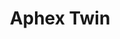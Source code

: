 ---
title: "Aphex Twin"
summary: "Richard David James , best known as Aphex Twin, is an Irish-born British musician, composer and DJ. He is known for his idiosyncratic work in electronic styles such as techno, ambient, and jungle. Journalists from publications including Mixmag, The New York Times, NME, Fact, Clash and The Guardian have called James one of the most influential and important artists in contemporary electronic music.Raised in Cornwall, James began DJing at free parties and clubs in the area and around the South West in the late 1980s. His debut EP Analogue Bubblebath, released in 1991 on Mighty Force Records, brought James an early following; he began to perform across the UK and continental Europe. James co-founded the independent label Rephlex Records the same year. His 1992 debut album Selected Ambient Works 85–92, released by Belgian label Apollo, garnered wider critical and popular acclaim. James signed to Warp in 1993 and subsequently released charting albums such as ...I Care Because You Do and Richard D. James Album , as well as Top 40 singles such as \"Come to Daddy\" and \"Windowlicker\" ; the latter two were accompanied by music videos directed by Chris Cunningham and brought James significantly wider international attention.
After releasing Drukqs in 2001 and completing his contract with Warp, James spent several years releasing music on his own Rephlex label, including the 2005 Analord EP series under his AFX alias and a pair of 2007 releases as the Tuss. In 2014, he made available a previously unreleased 1994 LP as Caustic Window. He returned later that year with the Aphex Twin album Syro on Warp, winning the Grammy Award for Best Dance/Electronic Album. He has since released charting EPs including Cheetah and Collapse ."
image: "aphex-twin.jpg"
apple_music_artist_url: "https://music.apple.com/gb/artist/aphex-twin/39883194"
wikipedia_url: "https://en.wikipedia.org/wiki/Aphex_Twin"
---